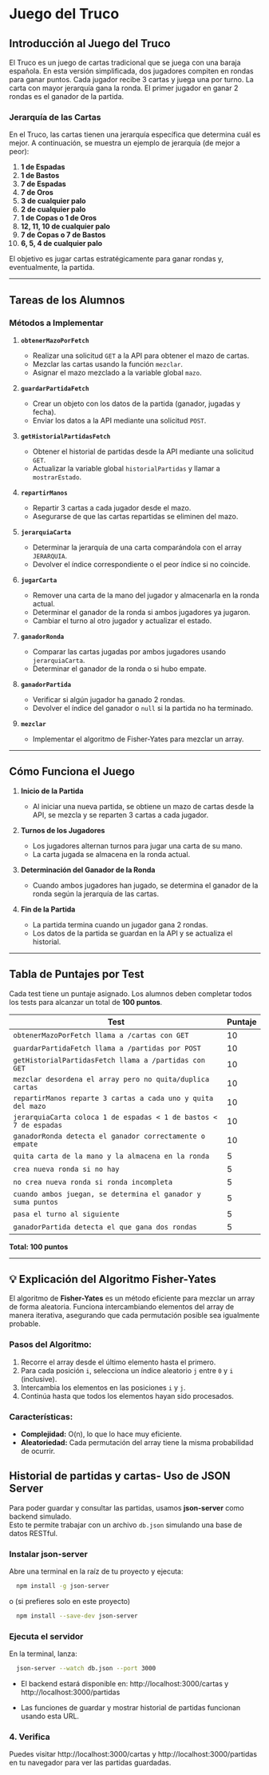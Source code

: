 # Juego del Truco

## Introducción al Juego del Truco

El Truco es un juego de cartas tradicional que se juega con una baraja española. En esta versión simplificada, dos jugadores compiten en rondas para ganar puntos. Cada jugador recibe 3 cartas y juega una por turno. La carta con mayor jerarquía gana la ronda. El primer jugador en ganar 2 rondas es el ganador de la partida.

### Jerarquía de las Cartas

En el Truco, las cartas tienen una jerarquía específica que determina cuál es mejor. A continuación, se muestra un ejemplo de jerarquía (de mejor a peor):

1. **1 de Espadas**
2. **1 de Bastos**
3. **7 de Espadas**
4. **7 de Oros**
5. **3 de cualquier palo**
6. **2 de cualquier palo**
7. **1 de Copas o 1 de Oros**
8. **12, 11, 10 de cualquier palo**
9. **7 de Copas o 7 de Bastos**
10. **6, 5, 4 de cualquier palo**

El objetivo es jugar cartas estratégicamente para ganar rondas y, eventualmente, la partida.

---

## Tareas de los Alumnos

### Métodos a Implementar

1. **`obtenerMazoPorFetch`**
    - Realizar una solicitud `GET` a la API para obtener el mazo de cartas.
    - Mezclar las cartas usando la función `mezclar`.
    - Asignar el mazo mezclado a la variable global `mazo`.

2. **`guardarPartidaFetch`**
    - Crear un objeto con los datos de la partida (ganador, jugadas y fecha).
    - Enviar los datos a la API mediante una solicitud `POST`.

3. **`getHistorialPartidasFetch`**
    - Obtener el historial de partidas desde la API mediante una solicitud `GET`.
    - Actualizar la variable global `historialPartidas` y llamar a `mostrarEstado`.

4. **`repartirManos`**
    - Repartir 3 cartas a cada jugador desde el mazo.
    - Asegurarse de que las cartas repartidas se eliminen del mazo.

5. **`jerarquiaCarta`**
    - Determinar la jerarquía de una carta comparándola con el array `JERARQUIA`.
    - Devolver el índice correspondiente o el peor índice si no coincide.

6. **`jugarCarta`**
    - Remover una carta de la mano del jugador y almacenarla en la ronda actual.
    - Determinar el ganador de la ronda si ambos jugadores ya jugaron.
    - Cambiar el turno al otro jugador y actualizar el estado.

7. **`ganadorRonda`**
    - Comparar las cartas jugadas por ambos jugadores usando `jerarquiaCarta`.
    - Determinar el ganador de la ronda o si hubo empate.

8. **`ganadorPartida`**
    - Verificar si algún jugador ha ganado 2 rondas.
    - Devolver el índice del ganador o `null` si la partida no ha terminado.

9. **`mezclar`**
    - Implementar el algoritmo de Fisher-Yates para mezclar un array.

---

## Cómo Funciona el Juego

1. **Inicio de la Partida**
    - Al iniciar una nueva partida, se obtiene un mazo de cartas desde la API, se mezcla y se reparten 3 cartas a cada jugador.

2. **Turnos de los Jugadores**
    - Los jugadores alternan turnos para jugar una carta de su mano.
    - La carta jugada se almacena en la ronda actual.

3. **Determinación del Ganador de la Ronda**
    - Cuando ambos jugadores han jugado, se determina el ganador de la ronda según la jerarquía de las cartas.

4. **Fin de la Partida**
    - La partida termina cuando un jugador gana 2 rondas.
    - Los datos de la partida se guardan en la API y se actualiza el historial.

---

## Tabla de Puntajes por Test

Cada test tiene un puntaje asignado. Los alumnos deben completar todos los tests para alcanzar un total de **100 puntos**.

| **Test**                                      | **Puntaje** |
|-----------------------------------------------|-------------|
| `obtenerMazoPorFetch llama a /cartas con GET` | 10          |
| `guardarPartidaFetch llama a /partidas por POST` | 10       |
| `getHistorialPartidasFetch llama a /partidas con GET` | 10    |
| `mezclar desordena el array pero no quita/duplica cartas` | 10 |
| `repartirManos reparte 3 cartas a cada uno y quita del mazo` | 10 |
| `jerarquiaCarta coloca 1 de espadas < 1 de bastos < 7 de espadas` | 10 |
| `ganadorRonda detecta el ganador correctamente o empate` | 10   |
| `quita carta de la mano y la almacena en la ronda`         | 5    |
| `crea nueva ronda si no hay`                              | 5    |
| `no crea nueva ronda si ronda incompleta`                 | 5    |
| `cuando ambos juegan, se determina el ganador y suma puntos` | 5  |
| `pasa el turno al siguiente`                              | 5    |
| `ganadorPartida detecta el que gana dos rondas`           | 5    |

**Total: 100 puntos**

---

## 💡 Explicación del Algoritmo Fisher-Yates

El algoritmo de **Fisher-Yates** es un método eficiente para mezclar un array de forma aleatoria. Funciona intercambiando elementos del array de manera iterativa, asegurando que cada permutación posible sea igualmente probable.

### Pasos del Algoritmo:
1. Recorre el array desde el último elemento hasta el primero.
2. Para cada posición `i`, selecciona un índice aleatorio `j` entre `0` y `i` (inclusive).
3. Intercambia los elementos en las posiciones `i` y `j`.
4. Continúa hasta que todos los elementos hayan sido procesados.

### Características:
- **Complejidad:** O(n), lo que lo hace muy eficiente.
- **Aleatoriedad:** Cada permutación del array tiene la misma probabilidad de ocurrir.


## **Historial de partidas y cartas- Uso de JSON Server**

Para poder guardar y consultar las partidas, usamos **json-server** como backend simulado.  
Esto te permite trabajar con un archivo `db.json` simulando una base de datos RESTful.

###  **Instalar json-server**

Abre una terminal en la raíz de tu proyecto y ejecuta:

```bash
  npm install -g json-server
```
o (si prefieres solo en este proyecto)

```bash
  npm install --save-dev json-server
```

###  **Ejecuta el servidor**

En la terminal, lanza:

```bash 
  json-server --watch db.json --port 3000
```

- El backend estará disponible en: http://localhost:3000/cartas y
  http://localhost:3000/partidas

- Las funciones de guardar y mostrar historial de partidas funcionan usando esta URL.

### 4. **Verifica**

Puedes visitar http://localhost:3000/cartas y 
http://localhost:3000/partidas
en tu navegador para ver las partidas guardadas.
